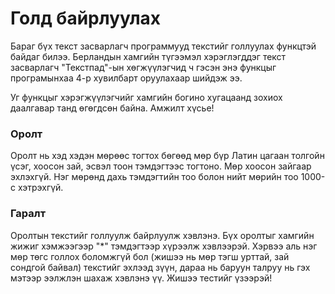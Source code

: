 Голд байрлуулах
===============

Бараг бүх текст засварлагч программууд текстийг голлуулах функцтэй байдаг билээ. Берландын хамгийн түгээмэл хэрэглэгддэг текст засварлагч "Текстпад"-ын хөгжүүлэгчид ч гэсэн энэ функцыг програмынхаа 4-р хувилбарт оруулахаар шийдэж ээ.

Уг функцыг хэрэгжүүлэгчийг хамгийн богино хугацаанд зохиох даалгавар танд өгөгдсөн байна. Амжилт хүсье!
 
### Оролт

Оролт нь хэд хэдэн мөрөөс тогтох бөгөөд мөр бүр Латин цагаан толгойн үсэг, хоосон зай, эсвэл тоон тэмдэгтээс тогтоно. Мөр хоосон зайгаар эхлэхгүй. Нэг мөрөнд дахь тэмдэгтийн тоо болон нийт мөрийн тоо 1000-с хэтрэхгүй.

### Гаралт
Оролтын текстийг голлуулж байрлуулж хэвлэнэ. Бүх оролтыг хамгийн жижиг хэмжээгээр "*" тэмдэгтээр хүрээлж хэвлээрэй. Хэрвээ аль нэг мөр төгс голлох боломжгүй бол (жишээ нь мөр тэгш урттай, зай сондгой байвал) текстийг эхлээд зүүн, дараа нь баруун талруу нь гэх мэтээр ээлжлэн шахаж хэвлэнэ үү. Жишээ тестийг үзээрэй!
